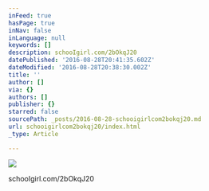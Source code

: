 ```yaml
---
inFeed: true
hasPage: true
inNav: false
inLanguage: null
keywords: []
description: schooIgirl.com/2bOkqJ20
datePublished: '2016-08-28T20:41:35.602Z'
dateModified: '2016-08-28T20:38:30.002Z'
title: ''
author: []
via: {}
authors: []
publisher: {}
starred: false
sourcePath: _posts/2016-08-28-schooigirlcom2bokqj20.md
url: schooigirlcom2bokqj20/index.html
_type: Article

---
```

![](https://the-grid-user-content.s3-us-west-2.amazonaws.com/222c0ce8-54c9-4451-aec5-3aac4f055f67.jpg)

schooIgirl.com/2bOkqJ20